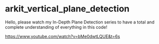 # arkit_vertical_plane_detection

Hello, please watch my In-Depth Plane Detection series to have a total and complete understanding of everything
in this code!

https://www.youtube.com/watch?v=bMe0dwtLQUE&t=6s
